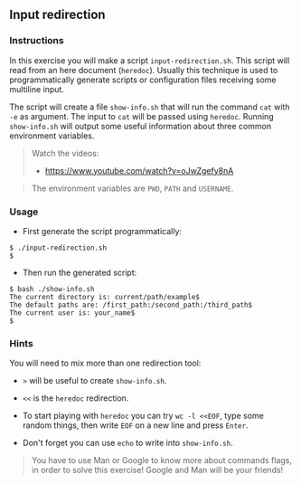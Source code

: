 ## Input redirection

### Instructions

In this exercise you will make a script `input-redirection.sh`.
This script will read from an here document (`heredoc`).
Usually this technique is used to programmatically generate scripts or configuration files receiving some multiline input.

The script will create a file `show-info.sh` that will run the command `cat` with `-e` as argument.
The input to `cat` will be passed using `heredoc`. Running `show-info.sh` will output some useful information about three common environment variables.

> Watch the videos:
>
> - https://www.youtube.com/watch?v=oJwZgefy8nA

> The environment variables are `PWD`, `PATH` and `USERNAME`.

### Usage

- First generate the script programmatically:

```console
$ ./input-redirection.sh
$
```

- Then run the generated script:

```console
$ bash ./show-info.sh
The current directory is: current/path/example$
The default paths are: /first_path:/second_path:/third_path$
The current user is: your_name$
$
```

### Hints

You will need to mix more than one redirection tool:

- `>` will be useful to create `show-info.sh`.
- `<<` is the `heredoc` redirection.

- To start playing with `heredoc` you can try `wc -l <<EOF`, type some random things, then write `EOF` on a new line and press `Enter`.

- Don't forget you can use `echo` to write into `show-info.sh`.

> You have to use Man or Google to know more about commands flags, in order to solve this exercise!
> Google and Man will be your friends!

